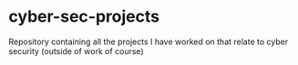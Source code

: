 # cyber-sec-projects
Repository containing all the projects I have worked on that relate to cyber security (outside of work of course)
